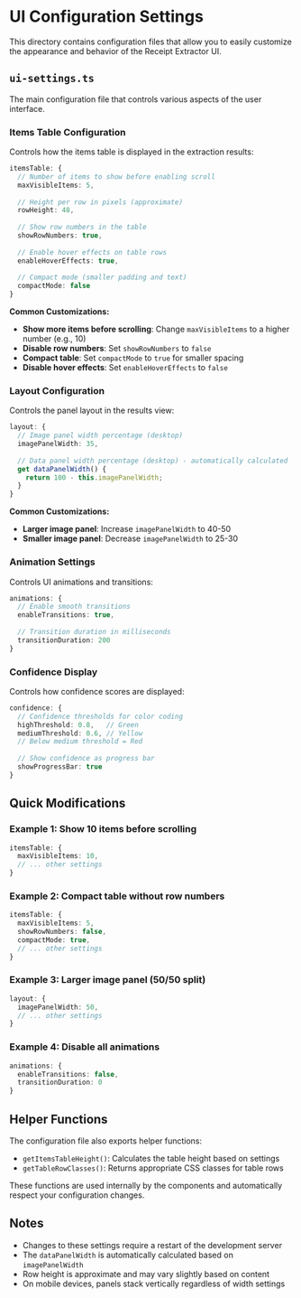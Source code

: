 # UI Configuration Settings

This directory contains configuration files that allow you to easily customize the appearance and behavior of the Receipt Extractor UI.

## `ui-settings.ts`

The main configuration file that controls various aspects of the user interface.

### Items Table Configuration

Controls how the items table is displayed in the extraction results:

```typescript
itemsTable: {
  // Number of items to show before enabling scroll
  maxVisibleItems: 5,
  
  // Height per row in pixels (approximate)
  rowHeight: 48,
  
  // Show row numbers in the table
  showRowNumbers: true,
  
  // Enable hover effects on table rows
  enableHoverEffects: true,
  
  // Compact mode (smaller padding and text)
  compactMode: false
}
```

**Common Customizations:**
- **Show more items before scrolling**: Change `maxVisibleItems` to a higher number (e.g., 10)
- **Disable row numbers**: Set `showRowNumbers` to `false`
- **Compact table**: Set `compactMode` to `true` for smaller spacing
- **Disable hover effects**: Set `enableHoverEffects` to `false`

### Layout Configuration

Controls the panel layout in the results view:

```typescript
layout: {
  // Image panel width percentage (desktop)
  imagePanelWidth: 35,
  
  // Data panel width percentage (desktop) - automatically calculated
  get dataPanelWidth() {
    return 100 - this.imagePanelWidth;
  }
}
```

**Common Customizations:**
- **Larger image panel**: Increase `imagePanelWidth` to 40-50
- **Smaller image panel**: Decrease `imagePanelWidth` to 25-30

### Animation Settings

Controls UI animations and transitions:

```typescript
animations: {
  // Enable smooth transitions
  enableTransitions: true,
  
  // Transition duration in milliseconds
  transitionDuration: 200
}
```

### Confidence Display

Controls how confidence scores are displayed:

```typescript
confidence: {
  // Confidence thresholds for color coding
  highThreshold: 0.8,   // Green
  mediumThreshold: 0.6, // Yellow
  // Below medium threshold = Red
  
  // Show confidence as progress bar
  showProgressBar: true
}
```

## Quick Modifications

### Example 1: Show 10 items before scrolling
```typescript
itemsTable: {
  maxVisibleItems: 10,
  // ... other settings
}
```

### Example 2: Compact table without row numbers
```typescript
itemsTable: {
  maxVisibleItems: 5,
  showRowNumbers: false,
  compactMode: true,
  // ... other settings
}
```

### Example 3: Larger image panel (50/50 split)
```typescript
layout: {
  imagePanelWidth: 50,
  // ... other settings
}
```

### Example 4: Disable all animations
```typescript
animations: {
  enableTransitions: false,
  transitionDuration: 0
}
```

## Helper Functions

The configuration file also exports helper functions:

- `getItemsTableHeight()`: Calculates the table height based on settings
- `getTableRowClasses()`: Returns appropriate CSS classes for table rows

These functions are used internally by the components and automatically respect your configuration changes.

## Notes

- Changes to these settings require a restart of the development server
- The `dataPanelWidth` is automatically calculated based on `imagePanelWidth`
- Row height is approximate and may vary slightly based on content
- On mobile devices, panels stack vertically regardless of width settings 